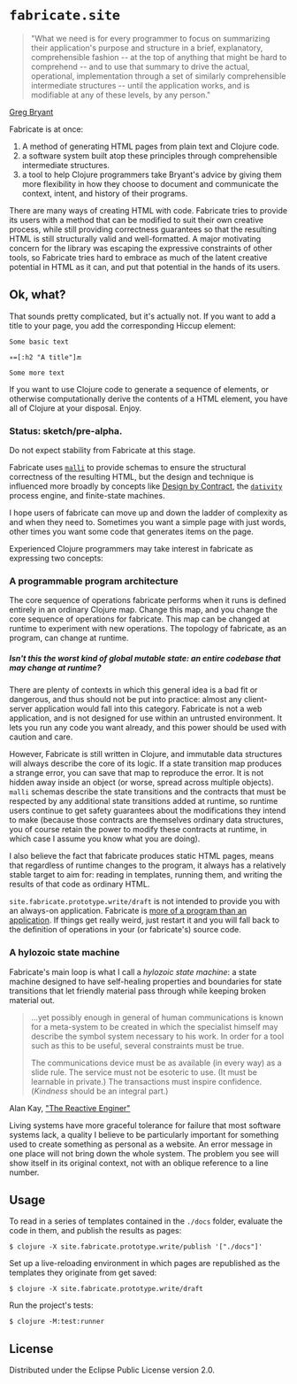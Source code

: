 
                 
# ` fabricate.site `


> "What we need is for every programmer to focus on summarizing their application's purpose and structure in a brief, explanatory, comprehensible fashion -- at the top of anything that might be hard to comprehend -- and to use that summary to drive the actual, operational, implementation through a set of similarly comprehensible intermediate structures -- until the application works, and is modifiable at any of these levels, by any person."

[Greg Bryant](https://computingphilosophy.blogspot.com/2020/01/software-tools-are-lost-in-weeds.html)

Fabricate is at once:
1. A method of generating HTML pages from plain text and Clojure code.
2. a software system built atop these principles through comprehensible intermediate structures.
3. a tool to help Clojure programmers take Bryant's advice by giving them more flexibility in how they choose to document and communicate the context, intent, and history of their programs.

There are many ways of creating HTML with code. Fabricate tries to provide its users with a method that can be modified to suit their own creative process, while still providing correctness guarantees so that the resulting HTML is still structurally valid and well-formatted. A major motivating concern for the library was escaping the expressive constraints of other tools, so Fabricate tries hard to embrace as much of the latent creative potential in HTML as it can, and put that potential in the hands of its users.

## Ok, what?

That sounds pretty complicated, but it's actually not. If you want to add a title to your page, you add the corresponding Hiccup element:

```
Some basic text

✳=[:h2 "A title"]🔚

Some more text
```
If you want to use Clojure code to generate a sequence of elements, or otherwise computationally derive the contents of a HTML element, you have all of Clojure at your disposal. Enjoy.

### Status: sketch/pre-alpha.
Do not expect stability from Fabricate at this stage.

Fabricate uses [`malli`](https://github.com/metosin/malli) to provide schemas to ensure the structural correctness of the resulting HTML, but the design and technique is influenced more broadly by concepts like [Design by Contract](https://en.wikipedia.org/wiki/Design_by_contract), the [`dativity`](https://github.com/agentbellnorm/dativity) process engine, and finite-state machines.

I hope users of fabricate can move up and down the ladder of complexity as and when they need to. Sometimes you want a simple page with just words, other times you want some code that generates items on the page. 

Experienced Clojure programmers may take interest in fabricate as expressing two concepts: 

### A programmable program architecture

The core sequence of operations fabricate performs when it runs is defined entirely in an ordinary Clojure map. Change this map, and you change the core sequence of operations for fabricate. This map can be changed at runtime to experiment with new operations. The topology of fabricate, as an program, can change at runtime.

##### _Isn't this the worst kind of global mutable state: an_ entire codebase _that may change at runtime?_

There are plenty of contexts in which this general idea is a bad fit or dangerous, and thus should not be put into practice: almost any client-server application would fall into this category. Fabricate is not a web application, and is not designed for use within an untrusted environment. It lets you run any code you want already, and this power should be used with caution and care.

However, Fabricate is still written in Clojure, and immutable data structures will always describe the core of its logic. If a state transition map produces a strange error, you can save that map to reproduce the error. It is not hidden away inside an object (or worse, spread across multiple objects). `malli` schemas describe the state transitions and the contracts that must be respected by any additional state transitions added at runtime, so runtime users continue to get safety guarantees about the modifications they intend to make (because those contracts are themselves ordinary data structures, you of course retain the power to modify these contracts at runtime, in which case I assume you know what you are doing).

I also believe the fact that fabricate produces static HTML pages, means that regardless of runtime changes to the program, it always has a relatively stable target to aim for: reading in templates, running them, and writing the results of that code as ordinary HTML.

`site.fabricate.prototype.write/draft` is not intended to provide you with an always-on application. Fabricate is [more of a program than an application](https://stackoverflow.com/a/4433145). If things get really weird, just restart it and you will fall back to the definition of operations in your (or fabricate's) source code.

### A hylozoic state machine

Fabricate's main loop is what I call a _hylozoic state machine_: a state machine designed to have self-healing properties and boundaries for state transitions that let friendly material pass through while keeping broken material out. 

> ...yet possibly enough in general of human communications is known for a meta-system to be created in which the specialist himself may describe the symbol system necessary to his work. In order for a tool such as this to be useful, several constraints must be true.
>
>   The communications device must be as available (in every way) as a slide rule.
>   The service must not be esoteric to use. (It must be learnable in private.)
>   The transactions must inspire confidence. (_Kindness_ should be an integral part.)

Alan Kay, ["The Reactive Enginer"](http://www.chilton-computing.org.uk/inf/pdfs/kay.htm)

Living systems have more graceful tolerance for failure that most software systems lack, a quality I believe to be particularly important for something used to create something as personal as a website. An error message in one place will not bring down the whole system. The problem you see will show itself in its original context, not with an oblique reference to a line number.

## Usage

To read in a series of templates contained in the `./docs` folder, evaluate the code in them, and publish the results as pages: 

    $ clojure -X site.fabricate.prototype.write/publish '["./docs"]'

Set up a live-reloading environment in which pages are republished as the templates they originate from get saved:

    $ clojure -X site.fabricate.prototype.write/draft

Run the project's tests:

    $ clojure -M:test:runner

## License

Distributed under the Eclipse Public License version 2.0.
